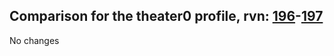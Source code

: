 ## Comparison for the theater0 profile, rvn: [196](https://github.com/PRO100KatYT/FortniteProfileRevisions/tree/main/profiles/theater0/196%20theater0.json)-[197](https://github.com/PRO100KatYT/FortniteProfileRevisions/tree/main/profiles/theater0/197%20theater0.json)

No changes
